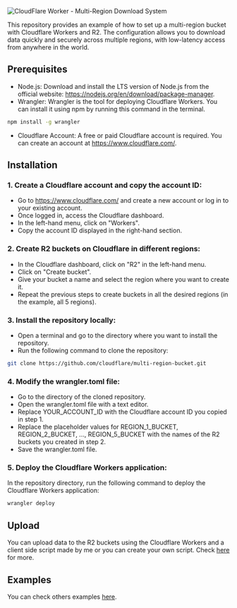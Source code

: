 <img alt="CloudFlare Worker - Multi-Region Download System" src="https://www.raulcarini.dev/api/dynamic-og?title=CloudFlare%20Worker&description=Multi-Region%20R2%20Bucket%20System">

This repository provides an example of how to set up a multi-region bucket with Cloudflare Workers and R2. The configuration allows you to download data quickly and securely across multiple regions, with low-latency access from anywhere in the world.

## Prerequisites
- Node.js: Download and install the LTS version of Node.js from the official website: https://nodejs.org/en/download/package-manager.
- Wrangler: Wrangler is the tool for deploying Cloudflare Workers. You can install it using npm by running this command in the terminal.
```bash
npm install -g wrangler
```

- Cloudflare Account: A free or paid Cloudflare account is required. You can create an account at https://www.cloudflare.com/.

## Installation

### 1. Create a Cloudflare account and copy the account ID:

- Go to https://www.cloudflare.com/ and create a new account or log in to your existing account.
- Once logged in, access the Cloudflare dashboard.
- In the left-hand menu, click on "Workers".
- Copy the account ID displayed in the right-hand section.

### 2. Create R2 buckets on Cloudflare in different regions:

- In the Cloudflare dashboard, click on "R2" in the left-hand menu.
- Click on "Create bucket".
- Give your bucket a name and select the region where you want to create it.
- Repeat the previous steps to create buckets in all the desired regions (in the example, all 5 regions).

### 3. Install the repository locally:

- Open a terminal and go to the directory where you want to install the repository.
- Run the following command to clone the repository:

```bash
git clone https://github.com/cloudflare/multi-region-bucket.git
```

### 4. Modify the wrangler.toml file:

- Go to the directory of the cloned repository.
- Open the wrangler.toml file with a text editor.
- Replace YOUR_ACCOUNT_ID with the Cloudflare account ID you copied in step 1.
- Replace the placeholder values for REGION_1_BUCKET, REGION_2_BUCKET, ..., REGION_5_BUCKET with the names of the R2 buckets you created in step 2.
- Save the wrangler.toml file.

### 5. Deploy the Cloudflare Workers application:

In the repository directory, run the following command to deploy the Cloudflare Workers application:

```bash
wrangler deploy
```

## Upload
You can upload data to the R2 buckets using the Cloudflare Workers and a client side script made by me or you can create your own script. Check [here](./src/upload/) for more.

## Examples
You can check others examples [here](./src/example/).